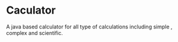 # Caculator
A java based calculator for all type of calculations including simple , complex and scientific.
